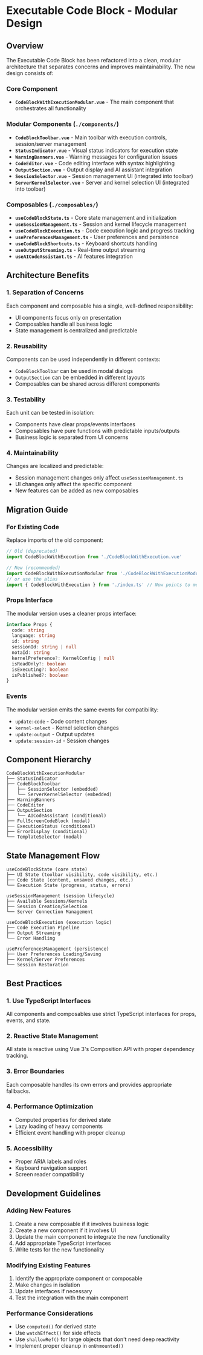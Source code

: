 # Executable Code Block - Modular Design

## Overview

The Executable Code Block has been refactored into a clean, modular architecture that separates concerns and improves maintainability. The new design consists of:

### Core Component
- **`CodeBlockWithExecutionModular.vue`** - The main component that orchestrates all functionality

### Modular Components (`./components/`)
- **`CodeBlockToolbar.vue`** - Main toolbar with execution controls, session/server management
- **`StatusIndicator.vue`** - Visual status indicators for execution state
- **`WarningBanners.vue`** - Warning messages for configuration issues
- **`CodeEditor.vue`** - Code editing interface with syntax highlighting
- **`OutputSection.vue`** - Output display and AI assistant integration
- **`SessionSelector.vue`** - Session management UI (integrated into toolbar)
- **`ServerKernelSelector.vue`** - Server and kernel selection UI (integrated into toolbar)

### Composables (`./composables/`)
- **`useCodeBlockState.ts`** - Core state management and initialization
- **`useSessionManagement.ts`** - Session and kernel lifecycle management
- **`useCodeBlockExecution.ts`** - Code execution logic and progress tracking
- **`usePreferencesManagement.ts`** - User preferences and persistence
- **`useCodeBlockShortcuts.ts`** - Keyboard shortcuts handling
- **`useOutputStreaming.ts`** - Real-time output streaming
- **`useAICodeAssistant.ts`** - AI features integration

## Architecture Benefits

### 1. Separation of Concerns
Each component and composable has a single, well-defined responsibility:
- UI components focus only on presentation
- Composables handle all business logic
- State management is centralized and predictable

### 2. Reusability
Components can be used independently in different contexts:
- `CodeBlockToolbar` can be used in modal dialogs
- `OutputSection` can be embedded in different layouts
- Composables can be shared across different components

### 3. Testability
Each unit can be tested in isolation:
- Components have clear props/events interfaces
- Composables have pure functions with predictable inputs/outputs
- Business logic is separated from UI concerns

### 4. Maintainability
Changes are localized and predictable:
- Session management changes only affect `useSessionManagement.ts`
- UI changes only affect the specific component
- New features can be added as new composables

## Migration Guide

### For Existing Code
Replace imports of the old component:
```typescript
// Old (deprecated)
import CodeBlockWithExecution from './CodeBlockWithExecution.vue'

// New (recommended)
import CodeBlockWithExecutionModular from './CodeBlockWithExecutionModular.vue'
// or use the alias
import { CodeBlockWithExecution } from './index.ts' // Now points to modular version
```

### Props Interface
The modular version uses a cleaner props interface:
```typescript
interface Props {
  code: string
  language: string
  id: string
  sessionId: string | null
  notaId: string
  kernelPreference?: KernelConfig | null
  isReadOnly?: boolean
  isExecuting?: boolean
  isPublished?: boolean
}
```

### Events
The modular version emits the same events for compatibility:
- `update:code` - Code content changes
- `kernel-select` - Kernel selection changes
- `update:output` - Output updates
- `update:session-id` - Session changes

## Component Hierarchy

```
CodeBlockWithExecutionModular
├── StatusIndicator
├── CodeBlockToolbar
│   ├── SessionSelector (embedded)
│   └── ServerKernelSelector (embedded)
├── WarningBanners
├── CodeEditor
├── OutputSection
│   └── AICodeAssistant (conditional)
├── FullScreenCodeBlock (modal)
├── ExecutionStatus (conditional)
├── ErrorDisplay (conditional)
└── TemplateSelector (modal)
```

## State Management Flow

```
useCodeBlockState (core state)
├── UI State (toolbar visibility, code visibility, etc.)
├── Code State (content, unsaved changes, etc.)
└── Execution State (progress, status, errors)

useSessionManagement (session lifecycle)
├── Available Sessions/Kernels
├── Session Creation/Selection
└── Server Connection Management

useCodeBlockExecution (execution logic)
├── Code Execution Pipeline
├── Output Streaming
└── Error Handling

usePreferencesManagement (persistence)
├── User Preferences Loading/Saving
├── Kernel/Server Preferences
└── Session Restoration
```

## Best Practices

### 1. Use TypeScript Interfaces
All components and composables use strict TypeScript interfaces for props, events, and state.

### 2. Reactive State Management
All state is reactive using Vue 3's Composition API with proper dependency tracking.

### 3. Error Boundaries
Each composable handles its own errors and provides appropriate fallbacks.

### 4. Performance Optimization
- Computed properties for derived state
- Lazy loading of heavy components
- Efficient event handling with proper cleanup

### 5. Accessibility
- Proper ARIA labels and roles
- Keyboard navigation support
- Screen reader compatibility

## Development Guidelines

### Adding New Features
1. Create a new composable if it involves business logic
2. Create a new component if it involves UI
3. Update the main component to integrate the new functionality
4. Add appropriate TypeScript interfaces
5. Write tests for the new functionality

### Modifying Existing Features
1. Identify the appropriate component or composable
2. Make changes in isolation
3. Update interfaces if necessary
4. Test the integration with the main component

### Performance Considerations
- Use `computed()` for derived state
- Use `watchEffect()` for side effects
- Use `shallowRef()` for large objects that don't need deep reactivity
- Implement proper cleanup in `onUnmounted()`
